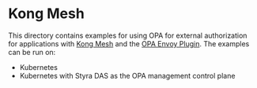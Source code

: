 # Kong Mesh

This directory contains examples for using OPA for external authorization for applications with [Kong Mesh](https://konghq.com/kong-mesh/) and the [OPA Envoy Plugin](https://github.com/open-policy-agent/opa-envoy-plugin). The examples can be run on:
* Kubernetes
* Kubernetes with Styra DAS as the OPA management control plane
